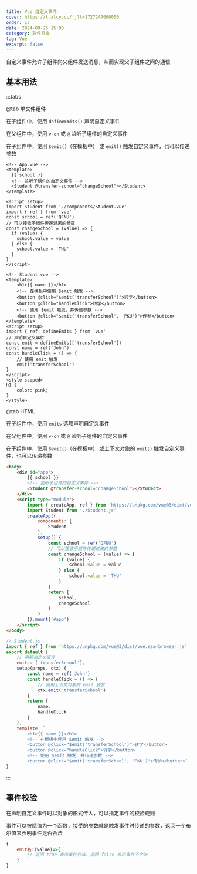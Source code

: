 ```yaml
---
title: Vue 自定义事件
cover: https://t.alcy.cc/fj?t=1727247600000
order: 17
date: 2024-09-25 15:00
category: 软件开发
tag: Vue
excerpt: false
---
```


自定义事件允许子组件向父组件发送消息，从而实现父子组件之间的通信

## 基本用法

:::tabs

@tab 单文件组件

在子组件中，使用 `defineEmits()` 声明自定义事件

在父组件中，使用 `v-on` 或 `@` 监听子组件的自定义事件

在子组件中，使用 `$emit()`（在模板中） 或 `emit()` 触发自定义事件，也可以传递参数

```vue
<!-- App.vue -->
<template>
  {{ school }}
  <!-- 监听子组件的自定义事件 -->
  <Student @transfer-school="changeSchool"></Student>
</template>

<script setup>
import Student from './components/Student.vue'
import { ref } from 'vue'
const school = ref('QFNU')
// 可以接收子组件传递过来的参数
const changeSchool = (value) => {
  if (value) {
    school.value = value
  } else {
    school.value = 'THU'
  }
}
</script>
```

```vue
<!-- Student.vue -->
<template>
    <h1>{{ name }}</h1>
    <!-- 在模板中使用 $emit 触发 -->
    <button @click="$emit('transferSchool')">转学</button>
    <button @click="handleClick">转学</button>
    <!-- 使用 $emit 触发，并传递参数 -->
    <button @click="$emit('transferSchool', 'PKU')">传参</button>
</template>
<script setup>
import { ref, defineEmits } from 'vue'
// 声明自定义事件
const emit = defineEmits(['transferSchool'])
const name = ref('John')
const handleClick = () => {
    // 使用 emit 触发
    emit('transferSchool')
}
</script>
<style scoped>
h1 {
    color: pink;
}
</style>
```

@tab HTML

在子组件中，使用 `emits` 选项声明自定义事件

在父组件中，使用 `v-on` 或 `@` 监听子组件的自定义事件

在子组件中，使用 `$emit()`（在模板中） 或上下文对象的 `emit()` 触发自定义事件，也可以传递参数

```html
<body>
    <div id="app">
        {{ school }}
        <!-- 监听子组件的自定义事件 -->
        <Student @transfer-school="changeSchool"></Student>
    </div>
    <script type="module">
        import { createApp, ref } from 'https://unpkg.com/vue@3/dist/vue.esm-browser.js'
        import Student from './Student.js'
        createApp({
            components: {
                Student
            },
            setup() {
                const school = ref('QFNU')
                // 可以接收子组件传递过来的参数
                const changeSchool = (value) => {
                    if (value) {
                        school.value = value
                    } else {
                        school.value = 'THU'
                    }
                }
                return {
                    school,
                    changeSchool
                }
            }
        }).mount('#app')
    </script>
</body>
```

```js
// Student.js
import { ref } from 'https://unpkg.com/vue@3/dist/vue.esm-browser.js'
export default {
    // 声明自定义事件
    emits: ['transferSchool'],
    setup(props, ctx) {
        const name = ref('John')
        const handleClick = () => {
            // 使用上下文对象的 emit 触发
            ctx.emit('transferSchool')
        }
        return {
            name,
            handleClick
        }
    },
    template: `
        <h1>{{ name }}</h1>
        <!-- 在模板中使用 $emit 触发 -->
        <button @click="$emit('transferSchool')">转学</button>
        <button @click="handleClick">转学</button>
        <!-- 使用 $emit 触发，并传递参数 -->
        <button @click="$emit('transferSchool', 'PKU')">传参</button>`
}
```

:::

## 事件校验

在声明自定义事件时以对象的形式传入，可以指定事件的校验规则

事件可以被赋值为一个函数，接受的参数就是触发事件时传递的参数，返回一个布尔值来表明事件是否合法

```javaScript
{
    emit名:(value)=>{
        // 返回 true 表示事件合法，返回 false 表示事件不合法
    }
}
```